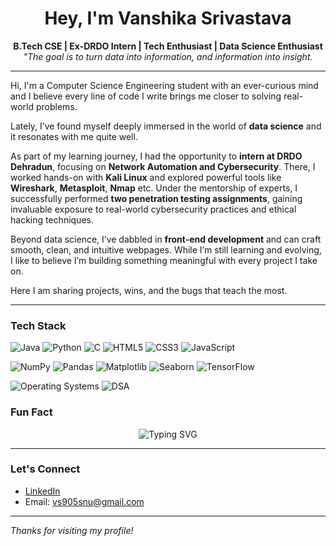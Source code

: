 
<h1 align="center">Hey, I'm Vanshika Srivastava</h1>

<p align="center">
  <b>B.Tech CSE | Ex-DRDO Intern | Tech Enthusiast | Data Science Enthusiast</b><br>
  <i>"The goal is to turn data into information, and information into insight.</i><br>
</p>

---


Hi, I'm a Computer Science Engineering student with an ever-curious mind and I believe every line of code I write brings me closer to solving real-world problems.  

Lately, I’ve found myself deeply immersed in the world of **data science** and it resonates with me quite well.

As part of my learning journey, I had the opportunity to **intern at DRDO Dehradun**, focusing on **Network Automation and Cybersecurity**. There, I worked hands-on with **Kali Linux** and explored powerful tools like **Wireshark**, **Metasploit**, **Nmap** etc. Under the mentorship of experts, I successfully performed **two penetration testing assignments**, gaining invaluable exposure to real-world cybersecurity practices and ethical hacking techniques.

Beyond data science, I’ve dabbled in **front-end development** and can craft smooth, clean, and intuitive webpages. While I’m still learning and evolving, I like to believe I’m building something meaningful with every project I take on.

Here I am sharing projects, wins, and the bugs that teach the most. 

---

### Tech Stack

![Java](https://img.shields.io/badge/Java-ED8B00?style=for-the-badge&logo=java&logoColor=white)
![Python](https://img.shields.io/badge/Python-14354C?style=for-the-badge&logo=python&logoColor=white)
![C](https://img.shields.io/badge/C-00599C?style=for-the-badge&logo=c&logoColor=white)
![HTML5](https://img.shields.io/badge/HTML5-e34c26?style=for-the-badge&logo=html5&logoColor=white)
![CSS3](https://img.shields.io/badge/CSS3-264de4?style=for-the-badge&logo=css3&logoColor=white)
![JavaScript](https://img.shields.io/badge/JavaScript-F7DF1E?style=for-the-badge&logo=javascript&logoColor=black)

![NumPy](https://img.shields.io/badge/NumPy-013243?style=for-the-badge&logo=numpy&logoColor=white)
![Pandas](https://img.shields.io/badge/Pandas-150458?style=for-the-badge&logo=pandas&logoColor=white)
![Matplotlib](https://img.shields.io/badge/Matplotlib-000000?style=for-the-badge&logo=matplotlib&logoColor=white)
![Seaborn](https://img.shields.io/badge/Seaborn-2E8BC0?style=for-the-badge&logo=python&logoColor=white)
![TensorFlow](https://img.shields.io/badge/TensorFlow-FF6F00?style=for-the-badge&logo=tensorflow&logoColor=white)

![Operating Systems](https://img.shields.io/badge/Operating%20Systems-Linux%20%7C%20Windows-0078D6?style=for-the-badge&logo=windows&logoColor=white)
![DSA](https://img.shields.io/badge/Data%20Structures%20%26%20Algorithms-Important-blue?style=for-the-badge)


### Fun Fact

<p align="center">
  <img src="https://readme-typing-svg.demolab.com?font=Fira+Code&duration=3000&pause=500&color=F78DA7&center=true&vCenter=true&width=600&lines=Solving+Sudoku+is+my+comfort+hobby!+%F0%9F%98%8C%F0%9F%92%A1" alt="Typing SVG" />
</p>

---

### Let's Connect

-  [LinkedIn](https://www.linkedin.com/in/vanshika-srivastava-0a1623200/)
-  Email: vs905snu@gmail.com  

---

 _Thanks for visiting my profile!_ 


<!--
**vanshika701/vanshika701** is a ✨ _special_ ✨ repository because its `README.md` (this file) appears on your GitHub profile.

Here are some ideas to get you started:

- 🔭 I’m currently working on ...
- 🌱 I’m currently learning ...
- 👯 I’m looking to collaborate on ...
- 🤔 I’m looking for help with ...
- 💬 Ask me about ...
- 📫 How to reach me: ...
- 😄 Pronouns: ...
- ⚡ Fun fact: ...
-->
